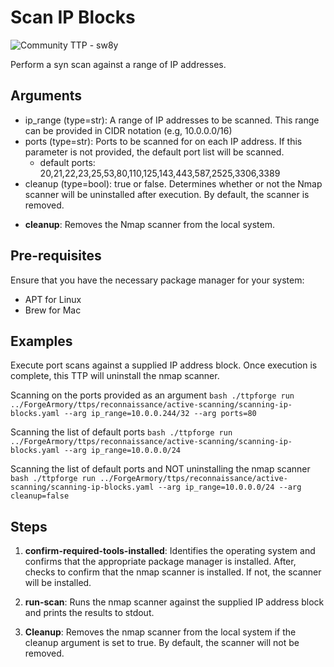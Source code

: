 # Scan IP Blocks

![Community TTP - sw8y](https://img.shields.io/badge/Community_TTP-green)

Perform a syn scan against a range of IP addresses.

## Arguments

* ip_range (type=str): A range of IP addresses to be scanned. This range can be provided in CIDR notation (e.g, 10.0.0.0/16)
* ports (type=str): Ports to be scanned for on each IP address. If this parameter is not provided, the default port list
will be scanned.    
    * default ports: 20,21,22,23,25,53,80,110,125,143,443,587,2525,3306,3389
* cleanup (type=bool): true or false. Determines whether or not the Nmap scanner will be uninstalled after execution. By default,
the scanner is removed.


- **cleanup**: Removes the Nmap scanner from the local system.

## Pre-requisites

Ensure that you have the necessary package manager for your system:
* APT for Linux
* Brew for Mac

## Examples

Execute port scans against a supplied IP address block. Once execution is
complete, this TTP will uninstall the nmap scanner.

Scanning on the ports provided as an argument
    ```bash
    ./ttpforge run ../ForgeArmory/ttps/reconnaissance/active-scanning/scanning-ip-blocks.yaml --arg ip_range=10.0.0.244/32 --arg ports=80
    ```

Scanning the list of default ports
    ```bash
        ./ttpforge run ../ForgeArmory/ttps/reconnaissance/active-scanning/scanning-ip-blocks.yaml --arg ip_range=10.0.0.0/24
    ```

Scanning the list of default ports and NOT uninstalling the nmap scanner 
    ```bash
        ./ttpforge run ../ForgeArmory/ttps/reconnaissance/active-scanning/scanning-ip-blocks.yaml --arg ip_range=10.0.0.0/24 --arg cleanup=false
    ```
## Steps

1. **confirm-required-tools-installed**: Identifies the operating system and confirms that the appropriate package manager
is installed. After, checks to confirm that the nmap scanner is installed. If not, the scanner will be installed.

1. **run-scan**: Runs the nmap scanner against the supplied IP address block and prints the results to stdout.

1. **Cleanup**: Removes the nmap scanner from the local system if the cleanup argument is set to true. By default, the scanner
will not be removed.
